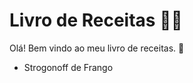 # Livro de Receitas :man_cook:

Olá! Bem vindo ao meu livro de receitas. :wave:

- Strogonoff de Frango

